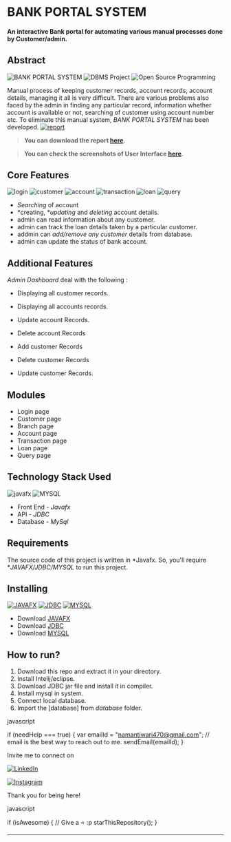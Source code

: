 # BANK PORTAL SYSTEM
#### An interactive Bank portal for automating various manual processes done by Customer/admin.



## Abstract

![BANK PORTAL SYSTEM](https://img.shields.io/badge/library--management-system-orange.svg?style=flat-square) 
![DBMS Project](https://img.shields.io/badge/DBMS-project-yellowgreen.svg?style=flat-square)
![Open Source Programming](https://img.shields.io/badge/open--source-programming-ff69b4.svg?style=flat-square)

Manual process of keeping customer records, account records, account details, managing it all is very difficult. There are various problems also faced by the admin in finding any particular record, information whether account is available or not, searching of customer using account number etc. To eliminate this manual system, *BANK PORTAL SYSTEM* has been developed.
[![report](https://img.shields.io/static/v1.svg?label=Project&message=Report&logo=microsoft-word&style=social)](https://drive.google.com/file/d/1SeEjAXkmaVHvtA-abEhGMu4zr8DEibeV/view)



> **You can download the report [here](https://drive.google.com/file/d/1SeEjAXkmaVHvtA-abEhGMu4zr8DEibeV/view).**

> **You can check the screenshots of User Interface [here](https://drive.google.com/drive/folders/1bN7TRpWV_3FZS2D6sz0_8tBVG8MQZSt0?usp=sharing).**

## Core Features

![login](https://img.shields.io/badge/login-teal.svg?style=flat-square) 
![customer](https://img.shields.io/badge/customer-teal.svg?style=flat-square) 
![account](https://img.shields.io/badge/account-yellowgreen.svg?style=flat-square)
![transaction](https://img.shields.io/badge/transaction-ff69b4.svg?style=flat-square)
![loan](https://img.shields.io/badge/loan-dodgerblue.svg?style=flat-square) 
![query](https://img.shields.io/badge/query-orange.svg?style=flat-square) 

- *Searching* of account
- *creating, **updating* and *deleting* account details.
- admin can read information about any customer.
- admin can track the loan details taken by a particular customer.
- addmin can *add/remove any customer* details from database.
- admin can update the status of bank account.

## Additional Features

*Admin Dashboard* deal with the following : 

- Displaying all customer records.

- Displaying all accounts records.

- Update account Records.

- Delete account Records

- Add customer Records

- Delete customer Records

- Update customer Records.

## Modules

- Login page
- Customer page
- Branch page
- Account page
- Transaction page
- Loan page
- Query page 

## Technology Stack Used

![javafx](https://img.shields.io/badge/javafx-orange.svg?logo=java&style=flat-square) 
![MYSQL](https://img.shields.io/badge/database-mysql-lightgray.svg?logo=mysql&logoColor=white&style=flat-square) 

- Front End - *Javafx*
- API - *JDBC*
- Database - *MySql*

## Requirements

The source code of this project is written in *Javafx. So, you'll require **JAVAFX/JDBC/MYSQL* to run this project.

## Installing 

[![JAVAFX](https://img.shields.io/badge/javafx-red.svg?style=flat-square)](https://openjfx.io/openjfx-docs/) [![JDBC](https://img.shields.io/badge/jdbc-blue.svg?style=flat-square)](https://docs.oracle.com/javase/8/docs/technotes/guides/jdbc/) [![MYSQL](https://img.shields.io/badge/mysql-lightgrey.svg?style=flat-square)](https://dev.mysql.com/doc/mysql-installation-excerpt/8.0/en/windows-install-archive.html)

- Download [JAVAFX](https://openjfx.io/openjfx-docs/)
- Download [JDBC](https://docs.oracle.com/javase/8/docs/technotes/guides/jdbc/)
- Download [MYSQL](https://dev.mysql.com/doc/mysql-installation-excerpt/8.0/en/windows-install-archive.html)

## How to run?

1. Download this repo and extract it in your  directory.
2. Install Intelij/eclipse. 
3. Download JDBC jar file and install it in compiler.
4. Install mysql in system.
5. Connect local database.
6. Import the [database] from *database* folder. 



javascript

  if (needHelp === true) {
     var emailId = "namantiwari470@gmail.com";
     // email is the best way to reach out to me.
     sendEmail(emailId);
  }



Invite me to connect on 

<a href="https://www.linkedin.com/in/satyam-tiwari-b12a4520a/"><img alt="LinkedIn" src="https://img.shields.io/badge/LinkedIn-Satyam%20Tiwari-blue?style=flat-square&logo=linkedin"></a>


[![Instagram](https://img.shields.io/static/v1.svg?label=follow&message=@Satyam.Tiwari_&color=grey&logo=instagram&style=flat&logoColor=white&colorA=critical)](https://www.instagram.com/s_a_t_y_a_m_0_7/)


Thank you for being here!

javascript

  if (isAwesome) {
    // Give a ⭐  :p
    starThisRepository();
  }
  


-------
